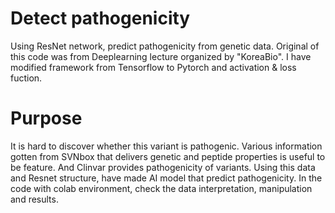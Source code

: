 # Detect pathogenicity
Using ResNet network, predict pathogenicity from genetic data.
Original of this code was from Deeplearning lecture organized by "KoreaBio".
I have modified framework from Tensorflow to Pytorch and activation & loss fuction.


# Purpose
It is hard to discover whether this variant is pathogenic. Various information gotten from SVNbox that delivers genetic and peptide properties is useful to be feature.
And Clinvar provides pathogenicity of variants. Using this data and Resnet structure, have made AI model that predict pathogenicity. In the code with colab environment, check the data interpretation, manipulation and results.
